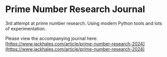 # Prime Number Research Journal

3rd attempt at prime number research. Using modern Python tools and lots of experimentation.

Please view the accompanying journal here: [https://www.jackhales.com/article/prime-number-research-2024](https://www.jackhales.com/article/prime-number-research-2024)
